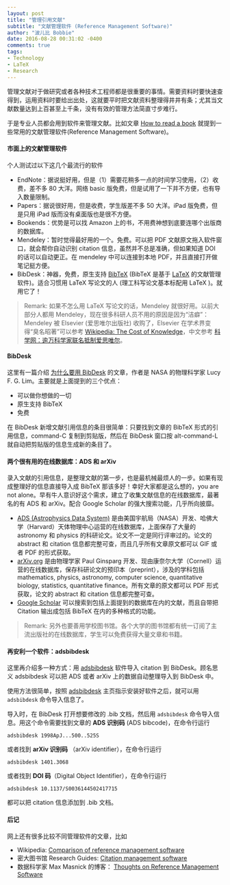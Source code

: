 ```yaml
---
layout: post
title: "管理引用文献"
subtitle: "文献管理软件 (Reference Management Software)"
author: "波儿比 Bobbie"
date: 2016-08-28 00:31:02 -0400
comments: true
tags:
- Technology
- LaTeX
- Research
---
```


管理文献对于做研究或者各种技术工程师都是很重要的事情。需要资料时要快速查得到，运用资料时要给出出处，这就要平时把文献资料整理得井井有条；尤其当文献数量达到上百甚至上千条，没有有效的管理方法简直寸步难行。

于是专业人员都会用到软件来管理文献。比如文章 [How to read a book](http://pne.people.si.umich.edu/PDF/howtoread.pdf) 就提到一些常用的文献管理软件(Reference Management Software)。

#### 市面上的文献管理软件

个人测试过以下这几个最流行的软件

- EndNote：据说挺好用，但是（1）需要花稍多一点的时间学习使用，（2）收费，差不多 80 大洋。网络 basic 版免费，但是试用了一下并不方便，也有导入数量限制。
- Papers：据说很好用，但是收费，学生版差不多 50 大洋。iPad 版免费，但是只用 iPad 版而没有桌面版也是很不方便。
- Bookends：优势是可以找 Amazon 上的书，不用费神想到底要连哪个出版商的数据库。
- Mendeley：暂时觉得最好用的一个。免费。可以把 PDF 文献原文拖入软件窗口，就会帮你自动识别 citation 信息，虽然并不总是准确，但如果知道 DOI 的话可以自动更正。在 mendeley 中可以连接到本地 PDF，并且直接打开做笔记挺方便。
- BibDesk：神器，免费，原生支持 [BibTeX](http://www.bibtex.org/) (BibTeX 是基于 [LaTeX](https://en.wikipedia.org/wiki/LaTeX) 的文献管理软件)。适合习惯用 LaTeX 写论文的人 (理工科写论文基本标配用 LaTeX )。就用它了！

> Remark: 如果不怎么用 LaTeX 写论文的话，Mendeley 就很好用。以前大部分人都用 Mendeley，现在很多科研人员不用的原因是因为“洁癖”： Mendeley 被 Elsevier (爱思唯尔出版社) 收购了，Elsevier 在学术界变得“臭名昭著”可以参考 [Wikipedia: The Cost of Knowledge](https://en.wikipedia.org/wiki/The_Cost_of_Knowledge)，中文参考 [科学网：逾万科学家联名抵制爱思唯尔](http://news.sciencenet.cn/htmlnews/2012/7/266578.shtm)。

<!--more-->

#### BibDesk

这里有一篇介绍 [为什么要用 BibDesk](http://www.mit.edu/people/lucylim/BibDesk.html) 的文章，作者是 NASA 的物理科学家 Lucy F. G. Lim。主要就是上面提到的三个优点：

- 可以做你想做的一切
- 原生支持 BibTeX
- 免费

在 BibDesk 新增文献引用信息的条目很简单：只要找到文章的 BibTeX 形式的引用信息，command-C 复制到剪贴版，然后在 BibDesk 窗口按 alt-command-L 就自动把剪贴版的信息生成新的条目了。

#### 两个很有用的在线数据库：ADS 和 arXiv

录入文献的引用信息，是整理文献的第一步，也是最机械最烦人的一步。如果有现成整理好的信息直接导入成 BibTeX 那该多好！幸好大家都是这么想的，you are not alone。早有牛人意识好这个需求，建立了收集文献信息的在线数据库，最著名的有 ADS 和 arXiv。配合 Google Scholar 的强大搜索功能，几乎所向披靡。

- [ADS (Astrophysics Data System)](http://adswww.harvard.edu/) 是由美国宇航局（NASA）开发、哈佛大学（Harvard）天体物理中心运营的在线数据库，上面保存了大量的 astronomy 和 physics 的科研论文。论文不一定是同行评审过的。论文的 abstract 和 citation 信息都完整可查，而且几乎所有文章原文都可以 GIF 或者 PDF 的形式获取。
- [arXiv.org](http://arxiv.org/) 是由物理学家 Paul Ginsparg 开发、现由康奈尔大学（Cornell）运营的在线数据库，保存科研论文的预印本（preprint），涉及的学科包括 mathematics, physics, astronomy, computer science, quantitative biology, statistics, quantitative finance。所有文章的原文都可以 PDF 形式获取，论文的 abstract 和 citation 信息都完整可查。
- [Google Scholar](https://scholar.google.com/) 可以搜索到包括上面提到的数据库在内的文献，而且自带把 Citation 输出成包括 BibTeX 在内的多种格式的功能。

> Remark: 另外也要善用学校图书馆。各个大学的图书馆都有统一订阅了主流出版社的在线数据库，学生可以免费获得大量文章和书籍。

#### 再安利一个软件：adsbibdesk 

这里再介绍多一种方式：用 [adsbibdesk](https://pypi.python.org/pypi/adsbibdesk) 软件导入 citation 到 BibDesk。顾名思义 adsbibdesk 可以把 ADS 或者 arXiv 上的数据自动整理导入到 BibDesk 中。

使用方法很简单，按照 [adsbibdesk](https://pypi.python.org/pypi/adsbibdesk) 主页指示安装好软件之后，就可以用 `adsbibdesk` 命令导入信息了。

导入时，在 BibDesk 打开想要修改的 .bib 文档，然后用 `adsbibdesk` 命令导入信息。用这个命令需要找到文章的 **ADS 识别码** (ADS bibcode)，在命令行运行

```batch
adsbibdesk 1998ApJ...500..525S
```

或者找到 **arXiv 识别码** （arXiv identifier），在命令行运行

```batch
adsbibdesk 1401.3068
```

或者找到 **DOI 码**（Digital Object Identifier），在命令行运行

```batch
adsbibdesk 10.1137/S0036144502417715
```

都可以把 citation 信息添加到 .bib 文档。

#### 后记

网上还有很多比较不同管理软件的文章，比如

- Wikipedia: [Comparison of reference management software](https://en.wikipedia.org/wiki/Comparison_of_reference_management_software)
- 密大图书馆 Research Guides: [Citation management software](http://guides.lib.umich.edu/citationmanagementoptions)
- 数据科学家 Max Masnick 的博客：
[Thoughts on Reference Management Software](https://www.maxmasnick.com/2015/02/28/reference-managers/)
